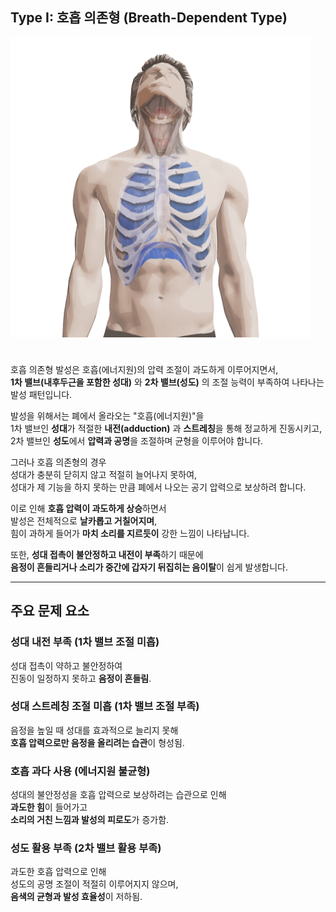 

## Type I: 호흡 의존형 (Breath-Dependent Type)

<img src="T1_breath_dependent.png" alt="Type I 호흡 의존형 이미지" width="480" style="margin-bottom: 24px;" />

호흡 의존형 발성은 호흡(에너지원)의 압력 조절이 과도하게 이루어지면서,  
**1차 밸브(내후두근을 포함한 성대)** 와 **2차 밸브(성도)** 의 조절 능력이 부족하여 나타나는 발성 패턴입니다.

발성을 위해서는 폐에서 올라오는 "호흡(에너지원)"을  
1차 밸브인 **성대**가 적절한 **내전(adduction)** 과 **스트레칭**을 통해 정교하게 진동시키고,  
2차 밸브인 **성도**에서 **압력과 공명**을 조절하며 균형을 이루어야 합니다.

그러나 호흡 의존형의 경우  
성대가 충분히 닫히지 않고 적절히 늘어나지 못하여,  
성대가 제 기능을 하지 못하는 만큼 폐에서 나오는 공기 압력으로 보상하려 합니다.

이로 인해 **호흡 압력이 과도하게 상승**하면서  
발성은 전체적으로 **날카롭고 거칠어지며**,  
힘이 과하게 들어가 **마치 소리를 지르듯이** 강한 느낌이 나타납니다.  

또한, **성대 접촉이 불안정하고 내전이 부족**하기 때문에  
**음정이 흔들리거나 소리가 중간에 갑자기 뒤집히는 음이탈**이 쉽게 발생합니다.

---

## 주요 문제 요소

###  성대 내전 부족 (1차 밸브 조절 미흡)
성대 접촉이 약하고 불안정하여  
진동이 일정하지 못하고 **음정이 흔들림**.

###  성대 스트레칭 조절 미흡 (1차 밸브 조절 부족)
음정을 높일 때 성대를 효과적으로 늘리지 못해  
**호흡 압력으로만 음정을 올리려는 습관**이 형성됨.

###  호흡 과다 사용 (에너지원 불균형)
성대의 불안정성을 호흡 압력으로 보상하려는 습관으로 인해  
**과도한 힘**이 들어가고  
**소리의 거친 느낌과 발성의 피로도**가 증가함.

###  성도 활용 부족 (2차 밸브 활용 부족)
과도한 호흡 압력으로 인해  
성도의 공명 조절이 적절히 이루어지지 않으며,  
**음색의 균형과 발성 효율성**이 저하됨.
